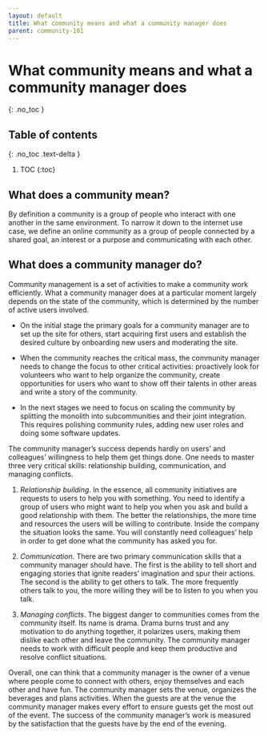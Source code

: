 ```yaml
---
layout: default
title: What community means and what a community manager does
parent: community-101
---
```


# What community means and what a community manager does
{: .no_toc }

## Table of contents
{: .no_toc .text-delta }

1. TOC
{:toc}

## What does a community mean? 

By definition a community is a group of people who interact with one another in the same environment. To narrow it down to the internet use case, we define an online community as a group of people connected by a shared goal, an interest or a purpose and communicating with each other.

## What does a community manager do?

Community management is a set of activities to make a community work efficiently. What a community manager does at a particular moment largely depends on the state of the community, which is determined by the number of active users involved. 

- On the initial stage the primary goals for a community manager are to set up the site for others, start acquiring first users and establish the desired culture by onboarding new users and moderating the site. 

- When the community reaches the critical mass, the community manager needs to change the focus to other critical activities: proactively look for volunteers who want to help organize the community, create opportunities for users who want to show off their talents in other areas and write a story of the community. 

- In the next stages we need to focus on scaling the community by splitting the monolith into subcommunities and their joint integration. This requires polishing community rules, adding new user roles and doing some software updates.

The community manager’s success depends hardly on users’ and colleagues’ willingness to help them get things done. One needs to master three very critical skills: relationship building, communication, and managing conflicts.

1. *Relationship building*. In the essence, all community initiatives are requests to users to help you with something. You need to identify a group of users who might want to help you when you ask and build a good relationship with them. The better the relationships, the more time and resources the users will be willing to contribute.  Inside the company the situation looks the same. You will constantly need colleagues’ help in order to get done what the community has asked you for.

2. *Communication*.  There are two primary communication skills that a community manager should have. The first is the ability to tell short and engaging stories that ignite readers’ imagination and spur their actions. The second is the ability to get others to talk. The more frequently others talk to you, the more willing they will be to listen to you when you talk.

3. *Managing conflicts*. The biggest danger to communities comes from the community itself. Its name is drama. Drama burns trust and any motivation to do anything together, it polarizes users, making them dislike each other and leave the community. The community manager needs to work with difficult people and keep them productive and resolve conflict situations.

Overall, one can think that a community manager is the owner of a venue where people come to connect with others, enjoy themselves and each other and have fun. The community manager sets the venue, organizes the beverages and plans activities. When the guests are at the venue the community manager makes every effort to ensure guests get the most out of the event. The success of the community manager’s work is measured by the satisfaction that the guests have by the end of the evening. 
